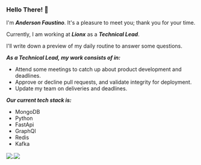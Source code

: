 ### Hello There! 👋


I'm ***Anderson Faustino***. It's a pleasure to meet you; thank you for your time.

Currently, I am working at ***Lionx*** as a ***Technical Lead***.

I'll write down a preview of my daily routine to answer some questions.

***As a Technical Lead, my work consists of in:***
- Attend some meetings to catch up about product development and deadlines.
- Approve or decline pull requests, and validate integrity for deployment.
- Update my team on deliveries and deadlines.
	
***Our current tech stack is:***
- MongoDB
- Python
- FastApi
- GraphQl
- Redis
- Kafka
  
<a href="https://github.com/anuraghazra/github-readme-stats">
  <img align="center" src="https://github-readme-stats.vercel.app/api?username=andersonflima" />
</a>
<a href="https://github.com/anuraghazra/convoychat">
  <img align="center" src="https://github-readme-stats.vercel.app/api/top-langs/?username=andersonflima&layout=compact" />
</a>
